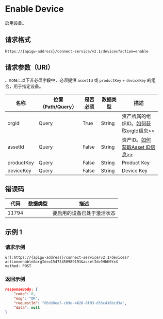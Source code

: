 # Enable Device

启用设备。

## 请求格式

```
https://{apigw-address}/connect-service/v2.1/devices?action=enable
```

## 请求参数（URI）

.. note:: 以下非必须字段中，必须提供 ``assetId`` 或 ``productKey`` + ``deviceKey`` 的组合，用于指定设备。

>>>>>>>>>>>>>>>>>>>>>>>>>>>>>>>>>>>>>>>>>>>>>>>>>>>>>>>

| 名称          | 位置（Path/Query） | 是否必须 | 数据类型 | 描述      |
|---------------|------------------|----------|-----------|--------------|
| orgId         | Query            | True     | String    | 资产所属的组织ID。[如何获取orgId信息>>](/docs/api/zh_CN/2.0.9/api_faqs#id-orgid-orgid)                |
| assetId  | Query          | False      | String        | 资产ID。[如何获取Asset ID信息>>](/docs/api/zh_CN/2.0.9/api_faqs.html#asset-id-assetid-assetid) |
| productKey | Query         | False      | String         | Product Key      |
| deviceKey | Query         | False     | String          | Device Key          |
    


## 错误码

| 代码| 数据类型 | 描述         |
|-------------|-----------------------------------|-----------------------------|
| 11794 |                | 要启用的设备已处于激活状态             |


## 示例 1

### 请求示例

```
url:https://{apigw-address}/connect-service/v2.1/devices?action=enable&orgId=o15475450989191&assetId=9HhK0YxX
method: POST
```

### 返回示例

```json
responseBody: {
	"code": 0,
	"msg": "OK",
	"requestId": "06dd8ea3-cb9e-4628-8f93-d36c416bcd3a",
	"data": null
}
```

